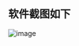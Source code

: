 ## 软件截图如下
![image](https://github.com/ArongLuckys/Bat/assets/129584218/bd51387f-2b5c-4070-97e4-2e6841ea67a7)
